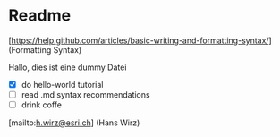 # Readme

[https://help.github.com/articles/basic-writing-and-formatting-syntax/] (Formatting Syntax) 

Hallo, dies ist eine dummy Datei
- [x] do hello-world tutorial
- [ ] read .md syntax recommendations
- [ ] drink coffe

[mailto:h.wirz@esri.ch] (Hans Wirz)
